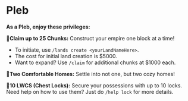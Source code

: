 # Pleb

**As a Pleb, enjoy these privileges:**

🔹**Claim up to 25 Chunks:** Construct your empire one block at a time!

* To initiate, use `/lands create <yourLandNameHere>`.
* The cost for initial land creation is $5000.
* Want to expand? Use `/claim` for additional chunks at $1000 each.

🔹**Two Comfortable Homes:** Settle into not one, but two cozy homes!

🔹**10 LWCS (Chest Locks):** Secure your possessions with up to 10 locks. Need help on how to use them? Just do `/help lock` for more details.
